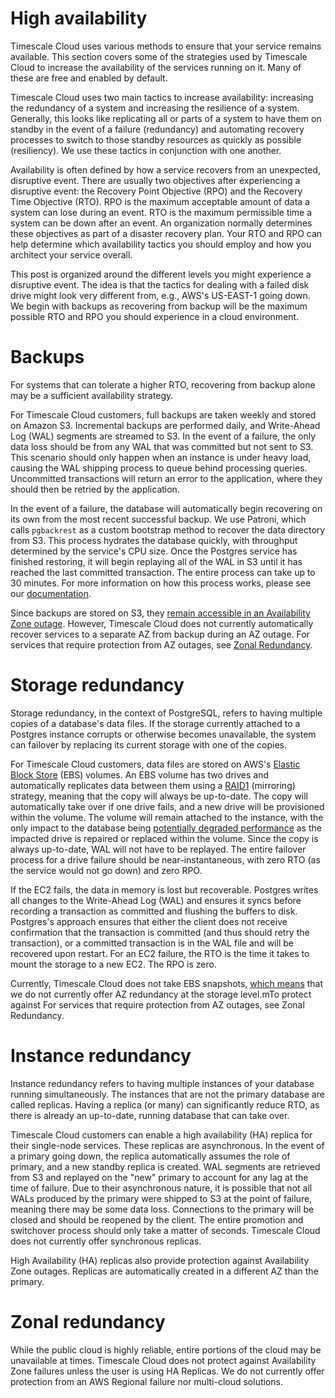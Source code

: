 # High availability
Timescale Cloud uses various methods to ensure that your service remains available. This section covers some of the strategies
used by Timescale Cloud to increase the availability of the services running on
it. Many of these are free and enabled by default.

Timescale Cloud uses two main tactics to increase availability: increasing the
redundancy of a system and increasing the resilience of a system. Generally,
this looks like replicating all or parts of a system to have them on standby in
the event of a failure (redundancy) and automating recovery processes to switch
to those standby resources as quickly as possible (resiliency). We use these
tactics in conjunction with one another.

Availability is often defined by how a service recovers from an unexpected,
disruptive event. There are usually two objectives after experiencing a
disruptive event: the Recovery Point Objective (RPO) and the Recovery Time
Objective (RTO). RPO is the maximum acceptable amount of data a system can lose
during an event. RTO is the maximum permissible time a system can be down after
an event. An organization normally determines these objectives as part of a
disaster recovery plan. Your RTO and RPO can help determine which availability
tactics you should employ and how you architect your service overall.

This post is organized around the different levels you might experience a
disruptive event. The idea is that the tactics for dealing with a failed disk
drive might look very different from, e.g., AWS's US-EAST-1 going down. We begin
with backups as recovering from backup will be the maximum possible RTO and RPO
you should experience in a cloud environment.

# Backups
For systems that can tolerate a higher RTO, recovering from backup alone may be
a sufficient availability strategy. 

For Timescale Cloud customers, full backups are taken weekly and stored on
Amazon S3. Incremental backups are performed daily, and Write-Ahead Log (WAL)
segments are streamed to S3. In the event of a failure, the only data loss
should be from any WAL that was committed but not sent to S3. This scenario
should only happen when an instance is under heavy load, causing the WAL
shipping process to queue behind processing queries. Uncommitted transactions
will return an error to the application, where they should then be retried by
the application.

In the event of a failure, the database will automatically begin recovering on
its own from the most recent successful backup. We use Patroni, which calls
`pgbackrest` as a custom bootstrap method to recover the data directory from
S3. This process hydrates the database quickly, with throughput determined by
the service's CPU size. Once the Postgres service has finished restoring, it
will begin replaying all of the WAL in S3 until it has reached the last
committed transaction. The entire process can take up to 30 minutes. For more
information on how this process works, please see our
[documentation](https://docs.timescale.com/cloud/latest/backup-restore-cloud/). 

Since backups are stored on S3, they [remain accessible in an Availability Zone
outage](https://aws.amazon.com/s3/faqs/). However, Timescale Cloud does not
currently automatically recover services to a separate AZ from backup during an
AZ outage. For services that require protection from AZ outages, see <a
href="">Zonal Redundancy</a>.

# Storage redundancy
Storage redundancy, in the context of PostgreSQL, refers to having multiple
copies of a database's data files. If the storage currently attached to a
Postgres instance corrupts or otherwise becomes unavailable, the system can
failover by replacing its current storage with one of the copies. 

For Timescale Cloud customers, data files are stored on AWS's
[Elastic Block Store](https://docs.aws.amazon.com/AWSEC2/latest/UserGuide/ebs-volumes.html)
(EBS) volumes. An EBS volume has two drives and automatically replicates data
between them using a
[RAID1](https://forums.aws.amazon.com/thread.jspa?threadID=223363)
(mirroring) strategy, meaning that the copy will always be up-to-date. The copy
will automatically take over if one drive fails, and a new drive will be
provisioned within the volume. The volume will remain attached to the instance,
with the only impact to the database being
[potentially degraded performance](https://docs.aws.amazon.com/AWSEC2/latest/UserGuide/monitoring-volume-status.html)
as the impacted drive is repaired or replaced within the volume. Since the copy
is always up-to-date, WAL will not have to be replayed. The entire failover
process for a drive failure should be near-instantaneous, with zero RTO (as the
service would not go down) and zero RPO. 

If the EC2 fails, the data in memory is lost but recoverable. Postgres writes
all changes to the Write-Ahead Log (WAL) and ensures it syncs before recording a
transaction as committed and flushing the buffers to disk. Postgres's approach
ensures that either the client does not receive confirmation that the
transaction is committed (and thus should retry the transaction), or a committed
transaction is in the WAL file and will be recovered upon restart. For an EC2
failure, the RTO is the time it takes to mount the storage to a new EC2. The
RPO is zero.

Currently, Timescale Cloud does not take EBS snapshots,
[which means](https://docs.aws.amazon.com/prescriptive-guidance/latest/backup-recovery/ec2-backup.html)
that we do not currently offer AZ redundancy at the storage level.mTo protect
against For services that require protection from AZ outages, see Zonal
Redundancy.

# Instance redundancy
Instance redundancy refers to having multiple instances of your database running
simultaneously. The instances that are not the primary database are called
replicas. Having a replica (or many) can significantly reduce RTO, as there is
already an up-to-date, running database that can take over. 

Timescale Cloud customers can enable a high availability (HA) replica for their
single-node services. These replicas are asynchronous. In the event of a primary
going down, the replica automatically assumes the role of primary, and a new
standby replica is created. WAL segments are retrieved from S3 and replayed on
the "new" primary to account for any lag at the time of failure. Due to their
asynchronous nature, it is possible that not all WALs produced by the primary
were shipped to S3 at the point of failure, meaning there may be some data loss.
Connections to the primary will be closed and should be reopened by the client.
The entire promotion and switchover process should only take a matter of
seconds. Timescale Cloud does not currently offer synchronous replicas.

High Availability (HA) replicas also provide protection against Availability
Zone outages. Replicas are automatically created in a different AZ than the
primary.

# Zonal redundancy
While the public cloud is highly reliable, entire portions of the cloud may be
unavailable at times. Timescale Cloud does not protect against Availability Zone
failures unless the user is using HA Replicas. We do not currently offer
protection from an AWS Regional failure nor multi-cloud solutions.
